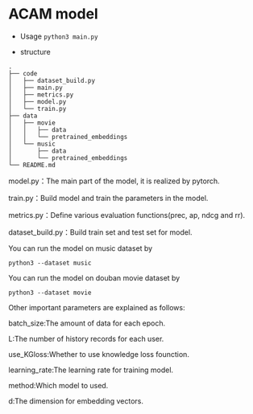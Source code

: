 # ACAM model
* Usage
 `python3 main.py`

* structure
```
.
├── code
│   ├── dataset_build.py
│   ├── main.py
│   ├── metrics.py
│   ├── model.py
│   └── train.py
├── data
│   ├── movie
│   │   ├── data
│   │   └── pretrained_embeddings
│   └── music
│       ├── data
│       └── pretrained_embeddings
└── README.md
```

model.py：The main part of the model, it is realized by pytorch.

train.py：Build model and train the parameters in the model.

metrics.py：Define various evaluation functions(prec, ap, ndcg and rr).

dataset_build.py：Build train set and test set for model.

You can run the model on music dataset by 
```
python3 --dataset music
```

You can run the model on douban movie dataset by
```
python3 --dataset movie
```

Other important parameters are explained as follows:

batch_size:The amount of data for each epoch.

L:The number of history records for each user.

use_KGloss:Whether to use knowledge loss founction.

learning_rate:The learning rate for training model.

method:Which model to used.

d:The dimension for embedding vectors.
